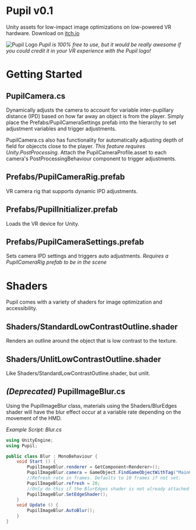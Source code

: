 # Pupil v0.1
Unity assets for low-impact image optimizations on low-powered VR hardware. Download on [itch.io](https://tdamron.itch.io/pupil)

![Pupil Logo](https://pbs.twimg.com/media/DYRiylRU8AA6P4u.jpg)
*Pupil is 100% free to use, but it would be really awesome if you could credit it in your VR experience with the Pupil logo!*

# Getting Started
## PupilCamera.cs
Dynamically adjusts the camera to account for variable inter-pupillary distance (IPD) based on how far away an object is from the player.
Simply place the Prefabs/PupilCameraSettings prefab into the hierarchy to set adjustment variables and trigger adjustments.

PupilCamera.cs also has functionality for automatically adjusting depth of field for objeccts close to the player. *This feature requires Unity.PostProcessing.* Attach the PupilCameraProfile.asset to each camera's PostProcessingBehaviour component to trigger adjustments.

## Prefabs/PupilCameraRig.prefab
VR camera rig that supports dynamic IPD adjustments.  

## Prefabs/PupilInitializer.prefab
Loads the VR device for Unity.

## Prefabs/PupilCameraSettings.prefab
Sets camera IPD settings and triggers auto adjustments. *Requires a PupilCameraRig prefab to be in the scene*

# Shaders
Pupil comes with a variety of shaders for image optimization and accessibility.

## Shaders/StandardLowContrastOutline.shader
Renders an outline around the object that is low contrast to the texture.

## Shaders/UnlitLowContrastOutline.shader
Like Shaders/StandardLowContrastOutline.shader, but unlit. 

## *(Deprecated)* PupilImageBlur.cs 
Using the PupilImageBlur class, materials using the Shaders/BlurEdges shader will have the blur effect occur at a variable rate depending on the movement of the HMD.

*Example Script: Blur.cs*
```csharp
using UnityEngine;
using Pupil;

public class Blur : MonoBehaviour {
	void Start () {
		PupilImageBlur.renderer = GetComponent<Renderer>();
		PupilImageBlur.camera = GameObject.FindGameObjectWithTag("MainCamera");
		//Refresh rate in frames. Defaults to 10 frames if not set.
		PupilImageBlur.refresh = 20;
		//Only do this if the BlurEdges shader is not already attached to the object's material.
		PupilImageBlur.SetEdgeShader(); 
	}
	void Update () {
		PupilImageBlur.AutoBlur();
	}
}
```
